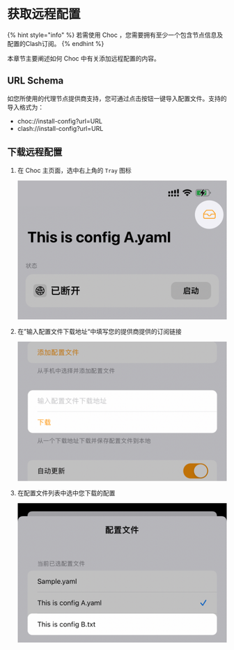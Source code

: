 # 获取远程配置

{% hint style="info" %}
若需使用 Choc ，您需要拥有至少一个包含节点信息及配置的Clash订阅。
{% endhint %}

本章节主要阐述如何 Choc 中有关添加远程配置的内容。

## URL Schema

如您所使用的代理节点提供商支持，您可通过点击按钮一键导入配置文件。支持的导入格式为：

* choc://install-config?url=URL
* clash://install-config?url=URL


## 下载远程配置

1.  在 Choc 主页面，选中右上角的 `Tray` 图标

    ![](../.gitbook/assets/config-tray.png)
2.  在”输入配置文件下载地址“中填写您的提供商提供的订阅链接

    ![](../.gitbook/assets/config-download.png)
3.  在配置文件列表中选中您下载的配置

    ![](../.gitbook/assets/config-downloaded.png)
